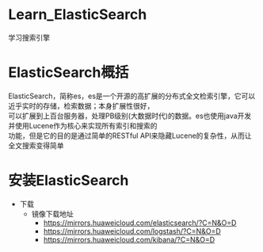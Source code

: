 # Learn_ElasticSearch
学习搜索引擎

# ElasticSearch概括
ElasticSearch，简称es，es是一个开源的高扩展的分布式全文检索引擎，它可以近乎实时的存储，检索数据；本身扩展性很好，  
可以扩展到上百台服务器，处理PB级别(大数据时代)的数据。es也使用java开发并使用Lucene作为核心来实现所有索引和搜索的  
功能，但是它的目的是通过简单的RESTful API来隐藏Lucene的复杂性，从而让全文搜索变得简单

# 安装ElasticSearch
- 下载
  - 镜像下载地址
    - https://mirrors.huaweicloud.com/elasticsearch/?C=N&O=D
    - https://mirrors.huaweicloud.com/logstash/?C=N&O=D
    - https://mirrors.huaweicloud.com/kibana/?C=N&O=D
